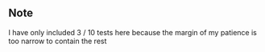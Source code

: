 ## Note
I have only included 3 / 10 tests here because the margin of my patience is too narrow to contain the rest